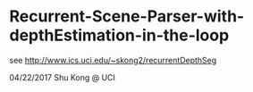 # Recurrent-Scene-Parser-with-depthEstimation-in-the-loop


see http://www.ics.uci.edu/~skong2/recurrentDepthSeg


04/22/2017
Shu Kong @ UCI
